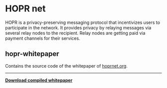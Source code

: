 # HOPR net

HOPR is a privacy-preserving messaging protocol that incentivizes users to participate in the network. It provides privacy by relaying messages via several relay nodes to the recipient. Relay nodes are getting paid via payment channels for their services.

## hopr-whitepaper

Contains the source code of the whitepaper of [hoprnet.org](https://hoprnet.org).

---

[**Download compiled whitepaper**](./HOPR___a_Decentralized_and_Metadata_Private_Messaging_Protocol_with_Incentives.pdf)
